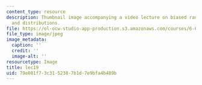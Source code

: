 ```yaml
---
content_type: resource
description: Thumbnail image accompanying a video lecture on biased random walks,
  and distributions.
file: https://ol-ocw-studio-app-production.s3.amazonaws.com/courses/6-00-introduction-to-computer-science-and-programming-fall-2008/79e081f73c3152387b1d7e9bfa4b489b_lec19.jpg
file_type: image/jpeg
image_metadata:
  caption: ''
  credit: ''
  image-alt: ''
resourcetype: Image
title: lec19
uid: 79e081f7-3c31-5238-7b1d-7e9bfa4b489b
---
```

